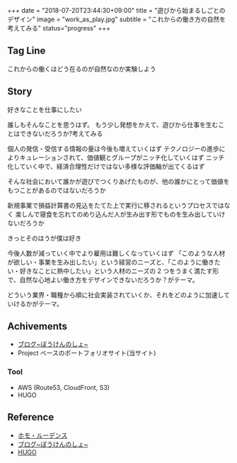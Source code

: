 +++
date = "2018-07-20T23:44:30+09:00"
title = "遊びから始まるしごとのデザイン"
image = "work_as_play.jpg"
subtitle = "これからの働き方の自然を考えてみる"
status="progress"
+++

## Tag Line

これからの働くはどう在るのが自然なのか実験しよう

## Story

好きなことを仕事にしたい

誰しもそんなことを思うはず。
もう少し発想をかえて、遊びから仕事を生むことはできないだろうか?考えてみる

個人の発信・受信する情報の量は今後も増えていくはず
テクノロジーの進歩によりキュレーションされて、価値観とグループがニッチ化していくはず
ニッチ化していく中で、経済合理性だけではない多様な評価軸が出てくるはず

そんな社会において誰かが遊びでつくりあげたものが、他の誰かにとって価値をもつことがあるのではないだろうか

新規事業で損益計算書の見込をたてた上で実行に移されるというプロセスではなく
楽しんで寝食を忘れてのめり込んだ人が生み出す形でものを生み出していけないだろうか

きっとそのほうが僕は好き

今後人数が減っていく中でより雇用は難しくなっていくはず
「このような人材が欲しい・事業を生み出したい」という経営のニーズと、「このように働きたい・好きなことに熱中したい」という人材のニーズの 2 つをうまく満たす形で、自然な心地よい働き方をデザインできないだろうか？がテーマ。

どういう業界・職種から順に社会実装されていくか、それをどのように加速していけるかがテーマ。

## Achivements

-   [ブログ~ぼうけんのしょ~](https://note.mu/chocopie116/m/m603ca11b459e)
-   Project ベースのポートフォリオサイト(当サイト)

### Tool

-   AWS (Route53, CloudFront, S3)
-   HUGO

## Reference

-   [ホモ・ルーデンス](https://www.amazon.co.jp/dp/4122000254)
-   [ブログ~ぼうけんのしょ~](https://note.mu/chocopie116/m/m603ca11b459e)
-   [HUGO](https://gohugo.io/)
